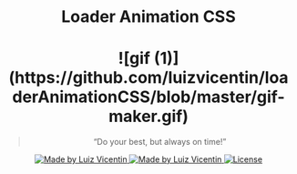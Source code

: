 <h1 align='center'>Loader Animation CSS</h1>

<h1 align="center">
    ![gif (1)](https://github.com/luizvicentin/loaderAnimationCSS/blob/master/gif-maker.gif)
</h1>

<blockquote align="center">“Do your best, but always on time!”</blockquote>

<p align="center">

  <a href="https://github.com/luizvicentin">
    <img alt="Made by Luiz Vicentin" src="https://img.shields.io/badge/made%20by-LuizVicentin-%23F8952D">
  </a>

  <a href="https://linkedin.com/in/luizvicentin/">
    <img alt="Made by Luiz Vicentin" src="https://img.shields.io/badge/-Linkedin-%230E7FC0">
  </a>

  <a href="LICENSE" >
    <img alt="License" src="https://img.shields.io/badge/license-MIT-%23F8952D">
  </a>

</p>

